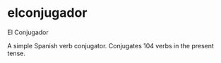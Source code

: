 elconjugador
============

El Conjugador

A simple Spanish verb conjugator. Conjugates 104 verbs in the present tense.
